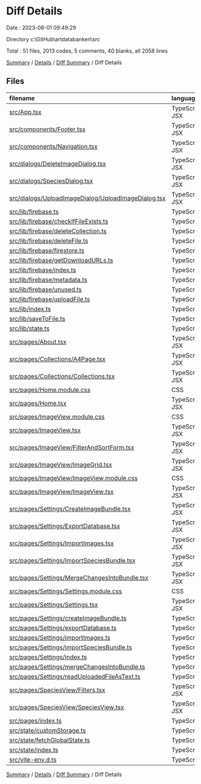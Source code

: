 # Diff Details

Date : 2023-08-01 09:49:29

Directory c:\\GitHub\\artdatabanken\\src

Total : 51 files,  2013 codes, 5 comments, 40 blanks, all 2058 lines

[Summary](results.md) / [Details](details.md) / [Diff Summary](diff.md) / Diff Details

## Files
| filename | language | code | comment | blank | total |
| :--- | :--- | ---: | ---: | ---: | ---: |
| [src/App.tsx](/src/App.tsx) | TypeScript JSX | 22 | -13 | 3 | 12 |
| [src/components/Footer.tsx](/src/components/Footer.tsx) | TypeScript JSX | 2 | 0 | 0 | 2 |
| [src/components/Navigation.tsx](/src/components/Navigation.tsx) | TypeScript JSX | 6 | 0 | 1 | 7 |
| [src/dialogs/DeleteImageDialog.tsx](/src/dialogs/DeleteImageDialog.tsx) | TypeScript JSX | 5 | 0 | 1 | 6 |
| [src/dialogs/SpeciesDialog.tsx](/src/dialogs/SpeciesDialog.tsx) | TypeScript JSX | 13 | 0 | -1 | 12 |
| [src/dialogs/UploadImageDialog/UploadImageDialog.tsx](/src/dialogs/UploadImageDialog/UploadImageDialog.tsx) | TypeScript JSX | -8 | 0 | 0 | -8 |
| [src/lib/firebase.ts](/src/lib/firebase.ts) | TypeScript | -138 | -16 | -27 | -181 |
| [src/lib/firebase/checkIfFileExists.ts](/src/lib/firebase/checkIfFileExists.ts) | TypeScript | 22 | 0 | 5 | 27 |
| [src/lib/firebase/deleteCollection.ts](/src/lib/firebase/deleteCollection.ts) | TypeScript | 15 | 2 | 5 | 22 |
| [src/lib/firebase/deleteFile.ts](/src/lib/firebase/deleteFile.ts) | TypeScript | 14 | 0 | 3 | 17 |
| [src/lib/firebase/firestore.ts](/src/lib/firebase/firestore.ts) | TypeScript | 20 | 0 | 5 | 25 |
| [src/lib/firebase/getDownloadURLs.ts](/src/lib/firebase/getDownloadURLs.ts) | TypeScript | 12 | 2 | 4 | 18 |
| [src/lib/firebase/index.ts](/src/lib/firebase/index.ts) | TypeScript | 31 | 2 | 6 | 39 |
| [src/lib/firebase/metadata.ts](/src/lib/firebase/metadata.ts) | TypeScript | 1,847 | 0 | 1 | 1,848 |
| [src/lib/firebase/unused.ts](/src/lib/firebase/unused.ts) | TypeScript | 39 | 18 | 11 | 68 |
| [src/lib/firebase/uploadFile.ts](/src/lib/firebase/uploadFile.ts) | TypeScript | 38 | 2 | 4 | 44 |
| [src/lib/index.ts](/src/lib/index.ts) | TypeScript | 13 | 0 | 3 | 16 |
| [src/lib/saveToFile.ts](/src/lib/saveToFile.ts) | TypeScript | 31 | 1 | 3 | 35 |
| [src/lib/state.ts](/src/lib/state.ts) | TypeScript | -107 | -8 | -15 | -130 |
| [src/pages/About.tsx](/src/pages/About.tsx) | TypeScript JSX | 11 | 0 | 2 | 13 |
| [src/pages/Collections/A4Page.tsx](/src/pages/Collections/A4Page.tsx) | TypeScript JSX | -1 | 0 | 0 | -1 |
| [src/pages/Collections/Collections.tsx](/src/pages/Collections/Collections.tsx) | TypeScript JSX | -1 | 0 | 0 | -1 |
| [src/pages/Home.module.css](/src/pages/Home.module.css) | CSS | 3 | 0 | 1 | 4 |
| [src/pages/Home.tsx](/src/pages/Home.tsx) | TypeScript JSX | 6 | 0 | 0 | 6 |
| [src/pages/ImageView.module.css](/src/pages/ImageView.module.css) | CSS | -22 | 0 | -5 | -27 |
| [src/pages/ImageView.tsx](/src/pages/ImageView.tsx) | TypeScript JSX | -90 | -1 | -17 | -108 |
| [src/pages/ImageView/FilterAndSortForm.tsx](/src/pages/ImageView/FilterAndSortForm.tsx) | TypeScript JSX | 37 | 0 | 8 | 45 |
| [src/pages/ImageView/ImageGrid.tsx](/src/pages/ImageView/ImageGrid.tsx) | TypeScript JSX | 25 | 0 | 4 | 29 |
| [src/pages/ImageView/ImageView.module.css](/src/pages/ImageView/ImageView.module.css) | CSS | 22 | 0 | 5 | 27 |
| [src/pages/ImageView/ImageView.tsx](/src/pages/ImageView/ImageView.tsx) | TypeScript JSX | 38 | 0 | 7 | 45 |
| [src/pages/Settings/CreateImageBundle.tsx](/src/pages/Settings/CreateImageBundle.tsx) | TypeScript JSX | -42 | 0 | -8 | -50 |
| [src/pages/Settings/ExportDatabase.tsx](/src/pages/Settings/ExportDatabase.tsx) | TypeScript JSX | -58 | -2 | -11 | -71 |
| [src/pages/Settings/ImportImages.tsx](/src/pages/Settings/ImportImages.tsx) | TypeScript JSX | -82 | 0 | -8 | -90 |
| [src/pages/Settings/ImportSpeciesBundle.tsx](/src/pages/Settings/ImportSpeciesBundle.tsx) | TypeScript JSX | -66 | -1 | -12 | -79 |
| [src/pages/Settings/MergeChangesIntoBundle.tsx](/src/pages/Settings/MergeChangesIntoBundle.tsx) | TypeScript JSX | -40 | -4 | -9 | -53 |
| [src/pages/Settings/Settings.module.css](/src/pages/Settings/Settings.module.css) | CSS | 4 | 7 | 3 | 14 |
| [src/pages/Settings/Settings.tsx](/src/pages/Settings/Settings.tsx) | TypeScript JSX | 118 | 0 | 12 | 130 |
| [src/pages/Settings/createImageBundle.ts](/src/pages/Settings/createImageBundle.ts) | TypeScript | 38 | 0 | 8 | 46 |
| [src/pages/Settings/exportDatabase.ts](/src/pages/Settings/exportDatabase.ts) | TypeScript | 25 | 2 | 7 | 34 |
| [src/pages/Settings/importImages.ts](/src/pages/Settings/importImages.ts) | TypeScript | 24 | 0 | 5 | 29 |
| [src/pages/Settings/importSpeciesBundle.ts](/src/pages/Settings/importSpeciesBundle.ts) | TypeScript | 34 | 0 | 7 | 41 |
| [src/pages/Settings/index.ts](/src/pages/Settings/index.ts) | TypeScript | -16 | 0 | -6 | -22 |
| [src/pages/Settings/mergeChangesIntoBundle.ts](/src/pages/Settings/mergeChangesIntoBundle.ts) | TypeScript | 13 | 4 | 7 | 24 |
| [src/pages/Settings/readUploadedFileAsText.ts](/src/pages/Settings/readUploadedFileAsText.ts) | TypeScript | 13 | 0 | 3 | 16 |
| [src/pages/SpeciesView/Filters.tsx](/src/pages/SpeciesView/Filters.tsx) | TypeScript JSX | -1 | 0 | 0 | -1 |
| [src/pages/SpeciesView/SpeciesView.tsx](/src/pages/SpeciesView/SpeciesView.tsx) | TypeScript JSX | -1 | 0 | 0 | -1 |
| [src/pages/index.ts](/src/pages/index.ts) | TypeScript | -1 | 0 | -1 | -2 |
| [src/state/customStorage.ts](/src/state/customStorage.ts) | TypeScript | 32 | 0 | 4 | 36 |
| [src/state/fetchGlobalState.ts](/src/state/fetchGlobalState.ts) | TypeScript | 19 | 2 | 7 | 28 |
| [src/state/index.ts](/src/state/index.ts) | TypeScript | 69 | 8 | 11 | 88 |
| [src/vite-env.d.ts](/src/vite-env.d.ts) | TypeScript | 26 | 0 | 4 | 30 |

[Summary](results.md) / [Details](details.md) / [Diff Summary](diff.md) / Diff Details